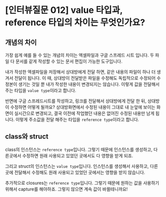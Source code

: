 # [인터뷰질문 012] value 타입과, reference 타입의 차이는 무엇인가요?

## 개념의 차이
가장 쉽게 예를 들 수 있는 개념의 차이는 엑셀파일과 구글 스프레드 시트 입니다. 두 파일 다 문서를 같게 작성할 수 있는 문서 편집이 가능한 도구입니다.

내가 작성한 엑셀파일을 저장해서 상대방에게 전달 하면, 같은 내용의 파일이 하나 더 생겨서 전달이 됩니다. 이 때, 상대방이 전달받은 파일을 수정해도 독립적으로 수정되어 수정본이 생기는 것일 뿐 내가 작성한 내용이 변경되지는 않습니다. 이렇게 값을 전달해서 주는 타입을 `value type`이라고 합니다.

반면에 구글 스프레드시트를 작성하고, 링크를 전달해서 상대방에게 전달 한 뒤, 상대방이 수정하면 어떻게 될까요? 상대방화면에서 수정된 내용이 그대로 내 눈앞에 보이는 화면이 실시간으로 변경되고, 결국 이전에 작업했던 내용은 없어진 수정된 내용만 남게 됩니다. 이렇게 주소값을 전달 해주는 타입을 `reference type`이라고 합니다.

## class와 struct
class의 인스턴스는 `reference type`입니다. 그렇기 때문에 인스턴스를 생성하고, 다른곳에서 수정하면 원래 사용되고 있었던 곳에서도 다 영향을 받게 되죠.

그리고 struct의 인스턴스는 `value type`입니다. 인스턴스를 생성해서 사용하고, 다른곳에 전달해서 수정해도 원래 사용되고 있었던 곳에서는 영향을 받지 않습니다.

추가적으로 closures는 `reference type`입니다. 그렇기 때문에 원하는 값을 사용하기 위해서 capture를 해야하죠. 그렇지 않으면 계속 값이 바뀔테니까요!
